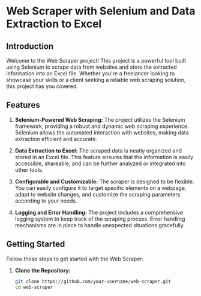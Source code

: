 # Web Scraper with Selenium and Data Extraction to Excel

## Introduction

Welcome to the Web Scraper project! This project is a powerful tool built using Selenium to scrape data from websites and store the extracted information into an Excel file. Whether you're a freelancer looking to showcase your skills or a client seeking a reliable web scraping solution, this project has you covered.

## Features

1. **Selenium-Powered Web Scraping:** The project utilizes the Selenium framework, providing a robust and dynamic web scraping experience. Selenium allows the automated interaction with websites, making data extraction efficient and accurate.

2. **Data Extraction to Excel:** The scraped data is neatly organized and stored in an Excel file. This feature ensures that the information is easily accessible, shareable, and can be further analyzed or integrated into other tools.

3. **Configurable and Customizable:** The scraper is designed to be flexible. You can easily configure it to target specific elements on a webpage, adapt to website changes, and customize the scraping parameters according to your needs.

4. **Logging and Error Handling:** The project includes a comprehensive logging system to keep track of the scraping process. Error handling mechanisms are in place to handle unexpected situations gracefully.

## Getting Started

Follow these steps to get started with the Web Scraper:

1. **Clone the Repository:**
   ```bash
   git clone https://github.com/your-username/web-scraper.git
   cd web-scraper
